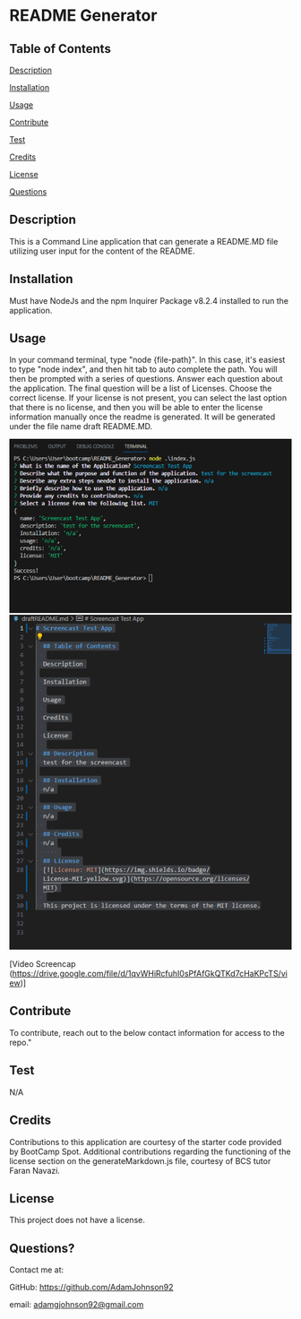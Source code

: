 # README Generator

  ## Table of Contents
  
  [Description](#description)

  [Installation](#installation)
  
  [Usage](#usage)

  [Contribute](#contribute)

  [Test](#test)
  
  [Credits](#credits)
  
  [License](#license)

  [Questions](#questions)
  
  ## Description
  This is a Command Line application that can generate a README.MD file utilizing user input for the content of the README.

  ## Installation
  Must have NodeJs and the npm Inquirer Package  v8.2.4 installed to run the application.

  ## Usage
  In your command terminal, type "node {file-path}". In this case, it's easiest to type "node index", and then hit tab to auto complete the path. You will then be prompted with a series of questions. Answer each question about the application. The final question will be  a list of Licenses. Choose the correct license. If your license is not present, you can select the last option that there is no license, and then you will be able to enter the license information manually once the readme is generated. It will be generated under the file name    draft README.MD.

  ![alt text](./screencap1.PNG)
  ![alt text](./screencap2.PNG)

  [Video Screencap (https://drive.google.com/file/d/1qvWHiRcfuhI0sPfAfGkQTKd7cHaKPcTS/view)]
  
  ## Contribute
  To contribute, reach out to the below contact information for access to the repo."

  ## Test
  N/A

  ## Credits
  Contributions to this application are courtesy of the starter code provided by BootCamp Spot. Additional contributions regarding the functioning of the license section on the generateMarkdown.js file, courtesy of BCS tutor Faran Navazi.
      
  ## License

  This project does not have a license.

  ## Questions?

  Contact me at:

  GitHub: https://github.com/AdamJohnson92
  
  email: adamgjohnson92@gmail.com